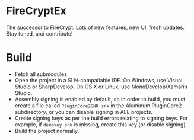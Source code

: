 # FireCryptEx

The successor to FireCrypt.
Lots of new features, new UI, fresh updates.
Stay tuned, and contribute!

# Build

- Fetch all submodules
- Open the project in a SLN-compatiable IDE. On Windows, use Visual Studio or SharpDevelop. On OS X or Linux, use MonoDevelop/Xamarin Studio.
- Assembly signing is enabled by default, so in order to build, you must create a file called `PluginCore2SNK.snk` in the Aluminum.PluginCore2 subdirectory, or you can disable signing in ALL projects.
- Create signing keys as per the build errors relating to signing keys. For example, if `demokey.snk` is missing, create this key (or disable signing).
- Build  the project normally.
